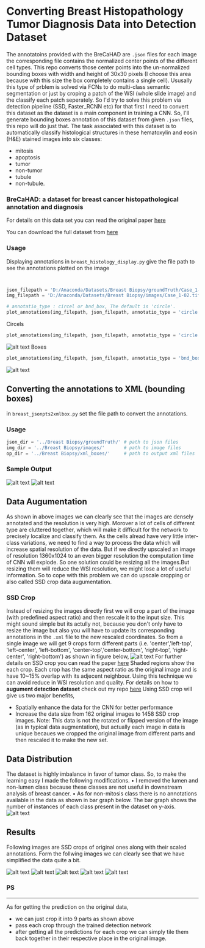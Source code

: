 # Converting Breast Histopathology Tumor Diagnosis Data into Detection Dataset

The annotatoins provided with the BreCaHAD are `.json` files for each image the corresponding file contains the normalized center points of the different cell types.
This repo converts those center points into the un-normalized bounding boxes with width and height of 30x30 pixels (I choose this area because with this size the box completely contains a single cell).
Ususally this type of prblem is solved via FCNs to do multi-class semantic segmentation or just by croping a patch of the WSI (whole slide image) and the classify each patch seperately.
So I'd try to solve this problem via detection pipeline (SSD, Faster_RCNN etc) for that first I need to convert this dataset as the dataset is a main component in training a CNN. So, I'll generate bounding boxes annotation of this dataset from given `.json` files, this repo will do just that.
The task associated with this dataset is to automatically classify histological structures in these hematoxylin and eosin (H&E) stained images into six classes:
* mitosis
* apoptosis
* tumor 
* non-tumor 
* tubule
* non-tubule.

### BreCaHAD: a dataset for breast cancer histopathological annotation and diagnosis

For details on this data set you can read the original paper [here](https://bmcresnotes.biomedcentral.com/articles/10.1186/s13104-019-4121-7)

You can download the full dataset from [here](https://figshare.com/articles/BreCaHAD_A_Dataset_for_Breast_Cancer_Histopathological_Annotation_and_Diagnosis/7379186)

### Usage 

Displaying annotations in `breast_histology_display.py` give the file path to see the annotations plotted on the image

```python


json_filepath = 'D:/Anaconda/Datasets/Breast Biopsy/groundTruth/Case_1-02.json'
img_filepath = 'D:/Anaconda/Datasets/Breast Biopsy/images/Case_1-02.tif'

# annotatio_type : circel or bnd_box, The default is 'circle'.
plot_annotations(img_filepath, json_filepath, annotatio_type = 'circle')

```
Circels
```python
plot_annotations(img_filepath, json_filepath, annotatio_type = 'circle')
```
![alt text](https://github.com/Mr-TalhaIlyas/Generating-Bounding-Box-Annotaions-for-Breast-histopathology-images/blob/master/screens/img(3).png)
Boxes

```python
plot_annotations(img_filepath, json_filepath, annotatio_type = 'bnd_box')
```
![alt text](https://github.com/Mr-TalhaIlyas/Generating-Bounding-Box-Annotaions-for-Breast-histopathology-images/blob/master/screens/img(5).png)
## Converting the annotations to XML (bounding boxes)
in `breast_jsonpts2xmlbox.py` set the file path to convert the annotations.
### Usage

```python
json_dir = '../Breast Biopsy/groundTruth/' # path to json files
img_dir = '../Breast Biopsy/images/'       # path to image files
op_dir = '../Breast Biopsy/xml_boxes/'     # path to output xml files
```
### Sample Output

![alt text](https://github.com/Mr-TalhaIlyas/Generating-Bounding-Box-Annotaions-for-Breast-histopathology-images/blob/master/screens/img(2).png)
![alt text](https://github.com/Mr-TalhaIlyas/Generating-Bounding-Box-Annotaions-for-Breast-histopathology-images/blob/master/screens/img(1).png)

## Data Augumentation 

As shown in above images we can clearly see that the images are densely annotated and the resolution is very high. Morover a lot of cells of different type are cluttered together, which will make it difficult for the network to precisely localize and classify them. As the cells alread have very little inter-class variations, we need to find a way to process the data which will increase spatial resolution of the data. But if we directly upscaled an image of resolution 1360x1024 to an even bigger resolution the computation time of CNN will explode. So one solution could be resizing all the images.But resizing them will reduce the WSI resolution, we might lose a lot of useful information.
So to cope with this problem we can do upscale cropping or also called SSD crop data augumentation. 
### SSD Crop
Instead of resizing the images directly first we will crop a part of the image (with predefined aspect ratio) and then rescale it to the input size. This might sound simple but its actully not, because you don't only have to resize the image but also you will have to update its corresponding annotations in the `.xml` file to the new rescaled coordinates.
So from a single image we will get 9 crops form different parts (i.e. 'center','left-top', 'left-center', 'left-bottom', 'center-top','center-bottom', 'right-top', 'right-center', 'right-bottom') as shown in figure below,
![alt text](https://github.com/Mr-TalhaIlyas/Generating-Bounding-Box-Annotaions-for-Breast-histopathology-images/blob/master/screens/win_s.png)
For further details on SSD crop you can read the paper [here](https://arxiv.org/abs/1512.02325)
Shaded regions show the each crop. Each crop has the same aspect ratio as the original image and is have 10~15% overlap with its adjecent neighbour.
Using this technique we can avoid reduce in WSI resolution and quality. For details on how to **augument detection dataset** check out my repo [here](https://github.com/Mr-TalhaIlyas/Augumenting_Detection_Dataset)
Using SSD crop will give us two major benefits,
* Spatially enhance the data for the CNN for better performance
* Increase the data size from 162 original images to 1458 SSD crop images.
Note: This data is not the rotated or flipped version of the image (as in typical data augmentation), but actually each image in data is unique becaues we cropped the original image from different parts and then rescaled it to make the new set.
## Data Distribution
The dataset is highly imbalance in favor of tumor class. So, to make the learning easy I made the following modifications.
•	I removed the lumen and non-lumen class because these classes are not useful in downstream analysis of breast cancer.
•	As for non-mitosis class there is no annotations available in the data as shown in bar graph below.
The bar graph shows the number of instances of each class present in the dataset on y-axis.
![alt text](https://github.com/Mr-TalhaIlyas/Generating-Bounding-Box-Annotaions-for-Breast-histopathology-images/blob/master/screens/bar.png)
## Results

Following images are SSD crops of original ones along with their scaled annotations. Form the follwing images we can clearly see that we have simplified the data quite a bit.

![alt text](https://github.com/Mr-TalhaIlyas/Generating-Bounding-Box-Annotaions-for-Breast-histopathology-images/blob/master/screens/img_(2).png)
![alt text](https://github.com/Mr-TalhaIlyas/Generating-Bounding-Box-Annotaions-for-Breast-histopathology-images/blob/master/screens/img_(3).png)
![alt text](https://github.com/Mr-TalhaIlyas/Generating-Bounding-Box-Annotaions-for-Breast-histopathology-images/blob/master/screens/img_(4).png)
![alt text](https://github.com/Mr-TalhaIlyas/Generating-Bounding-Box-Annotaions-for-Breast-histopathology-images/blob/master/screens/img_(5).png)
![alt text](https://github.com/Mr-TalhaIlyas/Generating-Bounding-Box-Annotaions-for-Breast-histopathology-images/blob/master/screens/img_(6).png)

### PS
________
As for getting the prediction on the original data,
* we can just crop it into 9 parts as shown above 
* pass each crop through the trained detection network
* after getting all the predictions for each crop we can simply tile them back together in their respective place in the original image.

